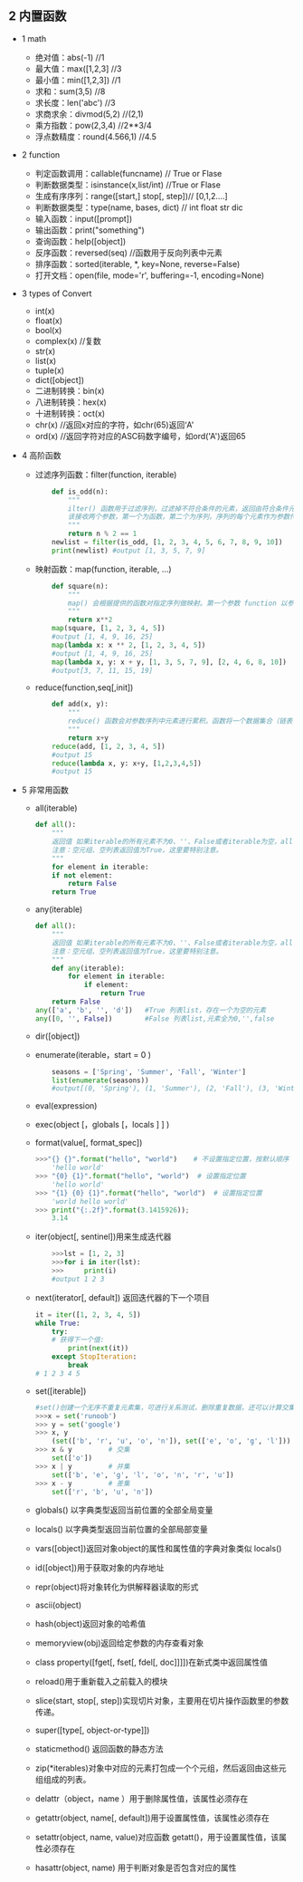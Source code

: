 ## 2 内置函数
* 1 math 
    - 绝对值：abs(-1)   //1
    - 最大值：max([1,2,3] //3
    - 最小值：min([1,2,3]) //1
    - 求和：sum(3,5)  //8
    - 求长度：len('abc')  //3
    - 求商求余：divmod(5,2) //(2,1)         
    - 乘方指数：pow(2,3,4) //2**3/4  
    - 浮点数精度：round(4.566,1) //4.5 

* 2 function 
    - 判定函数调用：callable(funcname)  // True or Flase        
    - 判断数据类型：isinstance(x,list/int)  //True or Flase   
    - 生成有序序列：range([start,] stop[, step])// [0,1,2....]  
    - 判断数据类型：type(name, bases, dict) // int float str dic 
    - 输入函数：input([prompt])  
    - 输出函数：print("something") 
    - 查询函数：help([object])   
    - 反序函数：reversed(seq)   //函数用于反向列表中元素
    - 排序函数：sorted(iterable, *, key=None, reverse=False) 
    - 打开文档：open(file, mode='r', buffering=-1, encoding=None) 

* 3 types of Convert
    - int(x)
    - float(x)
    - bool(x)
    - complex(x) //复数
    - str(x)
    - list(x)
    - tuple(x) 
    - dict([object])
    - 二进制转换：bin(x) 
    - 八进制转换：hex(x) 
    - 十进制转换：oct(x) 
    - chr(x) //返回x对应的字符，如chr(65)返回‘A'
    - ord(x) //返回字符对应的ASC码数字编号，如ord('A')返回65

* 4 高阶函数
    - 过滤序列函数：filter(function, iterable) 
        ```python
            def is_odd(n):
                """
                ilter() 函数用于过滤序列，过滤掉不符合条件的元素，返回由符合条件元素组成的新列表。
                该接收两个参数，第一个为函数，第二个为序列，序列的每个元素作为参数传递给函数进行判，然后返回 True 或 False，最后将返回 True 的元素放到新列表中。
                """
                return n % 2 == 1
            newlist = filter(is_odd, [1, 2, 3, 4, 5, 6, 7, 8, 9, 10])
            print(newlist) #output [1, 3, 5, 7, 9]  
        ```
    - 映射函数：map(function, iterable, ...)
        ```python
            def square(n):
                """
                map() 会根据提供的函数对指定序列做映射。第一个参数 function 以参数序列中的每一个元素调用 function 函数，返回包含每次 function 函数返回值的新列表。
                """
                return x**2
            map(square, [1, 2, 3, 4, 5])
            #output [1, 4, 9, 16, 25]  
            map(lambda x: x ** 2, [1, 2, 3, 4, 5])
            #output [1, 4, 9, 16, 25]  
            map(lambda x, y: x + y, [1, 3, 5, 7, 9], [2, 4, 6, 8, 10])
            #output[3, 7, 11, 15, 19]
        ```
    - reduce(function,seq[,init])
        ```python
            def add(x, y):
                """
                reduce() 函数会对参数序列中元素进行累积。函数将一个数据集合（链表，元组等）中的所有数据进行下列操作：用传给reduce中的函数 function（有两个参数）先对集合中的第 1、2 个元素进行操作，得到的结果再与第三个数据用 function 函数运算，最后得到一个结果。
                """
                return x+y
            reduce(add, [1, 2, 3, 4, 5])
            #output 15  
            reduce(lambda x, y: x+y, [1,2,3,4,5]) 
            #output 15  

        ```

* 5 非常用函数
    - all(iterable)
        ```python
        def all():
            """
            返回值 如果iterable的所有元素不为0、''、False或者iterable为空，all(iterable)返回True，否则返回False；
            注意：空元组、空列表返回值为True，这里要特别注意。
            """
            for element in iterable:
            if not element:
                return False
            return True  
        ```
    - any(iterable)
        ```python
        def all():
            """
            返回值 如果iterable的所有元素不为0、''、False或者iterable为空，all(iterable)返回True，否则返回False；
            注意：空元组、空列表返回值为True，这里要特别注意。
            """
            def any(iterable):
                for element in iterable:
                    if element:
                        return True
            return False
        any(['a', 'b', '', 'd'])   #True 列表list，存在一个为空的元素
        any([0, '', False])        #False 列表list,元素全为0,'',false
        ``` 
    - dir([object])
    - enumerate(iterable，start = 0 )
        ```python
            seasons = ['Spring', 'Summer', 'Fall', 'Winter']
            list(enumerate(seasons))
            #output[(0, 'Spring'), (1, 'Summer'), (2, 'Fall'), (3, 'Winter')]
        ```
    - eval(expression)
    - exec(object [，globals [，locals ] ] )
    - format(value[, format_spec])
        ```python
        >>>"{} {}".format("hello", "world")    # 不设置指定位置，按默认顺序
            'hello world'
        >>> "{0} {1}".format("hello", "world")  # 设置指定位置
            'hello world'
        >>> "{1} {0} {1}".format("hello", "world")  # 设置指定位置
            'world hello world'
        >>> print("{:.2f}".format(3.1415926));
            3.14
        ```
    - iter(object[, sentinel])用来生成迭代器
        ```python
            >>>lst = [1, 2, 3]
            >>>for i in iter(lst):
            >>>     print(i)
            #output 1 2 3
    - next(iterator[, default]) 返回迭代器的下一个项目
        ```python
        it = iter([1, 2, 3, 4, 5])
        while True:
            try:
            # 获得下一个值:
                print(next(it))
            except StopIteration:
                break 
        # 1 2 3 4 5
        ```
    - set([iterable])
        ```python
        #set()创建一个无序不重复元素集，可进行关系测试，删除重复数据，还可以计算交集、差集、并集等
        >>>x = set('runoob')
        >>> y = set('google')
        >>> x, y
            (set(['b', 'r', 'u', 'o', 'n']), set(['e', 'o', 'g', 'l']))   # 重复的被删除
        >>> x & y         # 交集
            set(['o'])
        >>> x | y         # 并集
            set(['b', 'e', 'g', 'l', 'o', 'n', 'r', 'u'])
        >>> x - y         # 差集
            set(['r', 'b', 'u', 'n'])
        ```
    - globals() 以字典类型返回当前位置的全部全局变量 
    - locals() 以字典类型返回当前位置的全部局部变量
    - vars([object])返回对象object的属性和属性值的字典对象类似 locals()
    
    - id([object])用于获取对象的内存地址
    - repr(object)将对象转化为供解释器读取的形式
   
    - ascii(object)     
    - hash(object)返回对象的哈希值
    - memoryview(obj)返回给定参数的内存查看对象
    - class property([fget[, fset[, fdel[, doc]]]])在新式类中返回属性值
    - reload()用于重新载入之前载入的模块
    - slice(start, stop[, step])实现切片对象，主要用在切片操作函数里的参数传递。
    - super([type[, object-or-type]])
    - staticmethod()  返回函数的静态方法
    - zip(*iterables)对象中对应的元素打包成一个个元组，然后返回由这些元组组成的列表。

    - delattr（object，name ）用于删除属性值，该属性必须存在
    - getattr(object, name[, default])用于设置属性值，该属性必须存在
    - setattr(object, name, value)对应函数 getatt()，用于设置属性值，该属性必须存在
    - hasattr(object, name) 用于判断对象是否包含对应的属性



